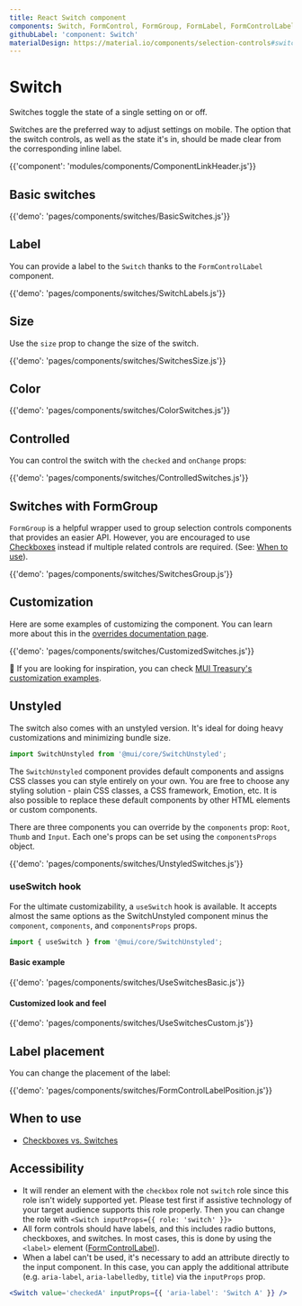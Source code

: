 ```yaml
---
title: React Switch component
components: Switch, FormControl, FormGroup, FormLabel, FormControlLabel, SwitchUnstyled
githubLabel: 'component: Switch'
materialDesign: https://material.io/components/selection-controls#switches
---
```


# Switch

<p class='description'>Switches toggle the state of a single setting on or off.</p>

Switches are the preferred way to adjust settings on mobile.
The option that the switch controls, as well as the state it's in,
should be made clear from the corresponding inline label.

{{'component': 'modules/components/ComponentLinkHeader.js'}}

## Basic switches

{{'demo': 'pages/components/switches/BasicSwitches.js'}}

## Label

You can provide a label to the `Switch` thanks to the `FormControlLabel` component.

{{'demo': 'pages/components/switches/SwitchLabels.js'}}

## Size

Use the `size` prop to change the size of the switch.

{{'demo': 'pages/components/switches/SwitchesSize.js'}}

## Color

{{'demo': 'pages/components/switches/ColorSwitches.js'}}

## Controlled

You can control the switch with the `checked` and `onChange` props:

{{'demo': 'pages/components/switches/ControlledSwitches.js'}}

## Switches with FormGroup

`FormGroup` is a helpful wrapper used to group selection controls components that provides an easier API.
However, you are encouraged to use [Checkboxes](/components/checkboxes/) instead if multiple related controls are required. (See: [When to use](#when-to-use)).

{{'demo': 'pages/components/switches/SwitchesGroup.js'}}

## Customization

Here are some examples of customizing the component.
You can learn more about this in the [overrides documentation page](/customization/how-to-customize/).

{{'demo': 'pages/components/switches/CustomizedSwitches.js'}}

🎨 If you are looking for inspiration, you can check [MUI Treasury's customization examples](https://mui-treasury.com/styles/switch).

## Unstyled

The switch also comes with an unstyled version. It's ideal for doing heavy customizations and minimizing bundle size.

```jsx
import SwitchUnstyled from '@mui/core/SwitchUnstyled';
```

The `SwitchUnstyled` component provides default components and assigns CSS classes you can style entirely on your own.
You are free to choose any styling solution - plain CSS classes, a CSS framework, Emotion, etc.
It is also possible to replace these default components by other HTML elements or custom components.

There are three components you can override by the `components` prop: `Root`, `Thumb` and `Input`. Each one's props can be set using the `componentsProps` object.

{{'demo': 'pages/components/switches/UnstyledSwitches.js'}}

### useSwitch hook

For the ultimate customizability, a `useSwitch` hook is available.
It accepts almost the same options as the SwitchUnstyled component minus the `component`, `components`, and `componentsProps` props.

```jsx
import { useSwitch } from '@mui/core/SwitchUnstyled';
```

#### Basic example

{{'demo': 'pages/components/switches/UseSwitchesBasic.js'}}

#### Customized look and feel

{{'demo': 'pages/components/switches/UseSwitchesCustom.js'}}

## Label placement

You can change the placement of the label:

{{'demo': 'pages/components/switches/FormControlLabelPosition.js'}}

## When to use

- [Checkboxes vs. Switches](https://uxplanet.org/checkbox-vs-toggle-switch-7fc6e83f10b8)

## Accessibility

- It will render an element with the `checkbox` role not `switch` role since this
  role isn't widely supported yet. Please test first if assistive technology of your
  target audience supports this role properly. Then you can change the role with
  `<Switch inputProps={{ role: 'switch' }}>`
- All form controls should have labels, and this includes radio buttons, checkboxes, and switches. In most cases, this is done by using the `<label>` element ([FormControlLabel](/api/form-control-label/)).
- When a label can't be used, it's necessary to add an attribute directly to the input component.
  In this case, you can apply the additional attribute (e.g. `aria-label`, `aria-labelledby`, `title`) via the `inputProps` prop.

```jsx
<Switch value='checkedA' inputProps={{ 'aria-label': 'Switch A' }} />
```
